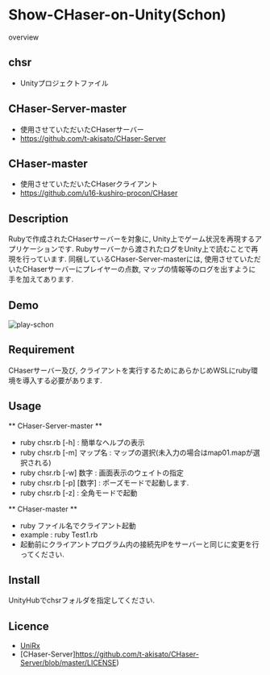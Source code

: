 Show-CHaser-on-Unity(Schon)
====

overview
## chsr
* Unityプロジェクトファイル
## CHaser-Server-master
* 使用させていただいたCHaserサーバー
* https://github.com/t-akisato/CHaser-Server
## CHaser-master
* 使用させていただいたCHaserクライアント
* https://github.com/u16-kushiro-procon/CHaser

## Description
Rubyで作成されたCHaserサーバーを対象に, Unity上でゲーム状況を再現するアプリケーションです. 
Rubyサーバーから渡されたログをUnity上で読むことで再現を行っています. 
同梱しているCHaser-Server-masterには, 使用させていただいたCHaserサーバーにプレイヤーの点数, マップの情報等のログを出すように手を加えてあります. 

## Demo
![play-schon](https://user-images.githubusercontent.com/15669383/72806547-c1a91280-3c98-11ea-9192-5863e911f2c8.gif)

## Requirement
CHaserサーバー及び, クライアントを実行するためにあらかじめWSLにruby環境を導入する必要があります. 

## Usage

** CHaser-Server-master **
* ruby chsr.rb [-h] : 簡単なヘルプの表示
* ruby chsr.rb [-m] マップ名 : マップの選択(未入力の場合はmap01.mapが選択される)
* ruby chsr.rb [-w] 数字 : 画面表示のウェイトの指定
* ruby chsr.rb [-p] [数字] : ポーズモードで起動します. 
* ruby chsr.rb [-z] : 全角モードで起動

** CHaser-master **
* ruby ファイル名でクライアント起動
* example : ruby Test1.rb
* 起動前にクライアントプログラム内の接続先IPをサーバーと同じに変更を行ってください.

## Install
UnityHubでchsrフォルダを指定してください. 

## Licence
* [UniRx](https://github.com/neuecc/UniRx/blob/master/LICENSE)
* [CHaser-Server]https://github.com/t-akisato/CHaser-Server/blob/master/LICENSE)
